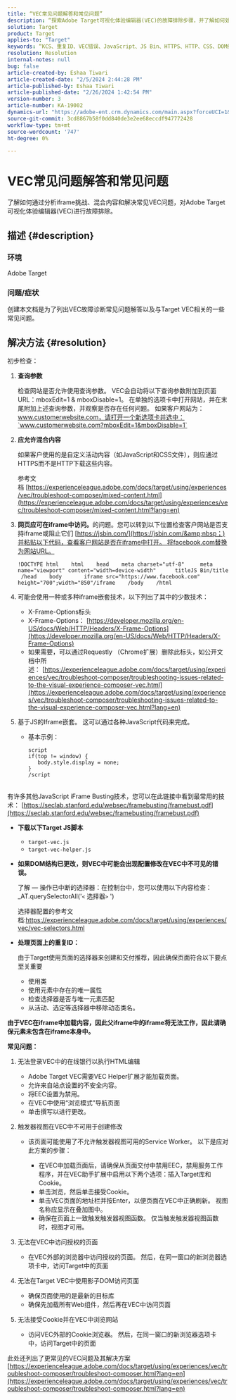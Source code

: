 ```yaml
---
title: “VEC常见问题解答和常见问题”
description: “探索Adobe Target可视化体验编辑器(VEC)的故障排除步骤，并了解如何处理iframe问题和混合内容。”
solution: Target
product: Target
applies-to: "Target"
keywords: “KCS、重复ID、VEC错误、JavaScript、JS Bin、HTTPS、HTTP、CSS、DOM结构、EEC、VEC加载问题、影子DOM、Web组件、常见问题解答”
resolution: Resolution
internal-notes: null
bug: false
article-created-by: Eshaa Tiwari
article-created-date: "2/5/2024 2:44:28 PM"
article-published-by: Eshaa Tiwari
article-published-date: "2/26/2024 1:42:54 PM"
version-number: 3
article-number: KA-19002
dynamics-url: "https://adobe-ent.crm.dynamics.com/main.aspx?forceUCI=1&pagetype=entityrecord&etn=knowledgearticle&id=76c6520f-35c4-ee11-9079-6045bd006268"
source-git-commit: 3cd8867b58f0dd840de3e2ee68eccdf947772428
workflow-type: tm+mt
source-wordcount: '747'
ht-degree: 0%

---
```


# VEC常见问题解答和常见问题


了解如何通过分析iframe挑战、混合内容和解决常见VEC问题，对Adobe Target可视化体验编辑器(VEC)进行故障排除。

## 描述 {#description}


### 环境

Adobe Target

### 问题/症状

创建本文档是为了列出VEC故障诊断常见问题解答以及与Target VEC相关的一些常见问题。


## 解决方法 {#resolution}


初步检查：

1. <b>查询参数</b>

   检查网站是否允许使用查询参数。 VEC会自动将以下查询参数附加到页面URL：mboxEdit=1 &amp; mboxDisable=1。 在单独的选项卡中打开网站，并在末尾附加上述查询参数，并观察是否存在任何问题。 如果客户网站为：www.customerwebsite.com，请打开一个新选项卡并选中：`www.customerwebsite.com?mboxEdit=1&mboxDisable=1`
2. <b>应允许混合内容</b>

   如果客户使用的是自定义活动内容（如JavaScript和CSS文件），则应通过HTTPS而不是HTTP下载这些内容。

   参考文档 [https://experienceleague.adobe.com/docs/target/using/experiences/vec/troubleshoot-composer/mixed-content.html](https://experienceleague.adobe.com/docs/target/using/experiences/vec/troubleshoot-composer/mixed-content.html?lang=en)
3. <b>网页应可在iframe中访问。</b>的问题。您可以转到以下位置检查客户网站是否支持iframe或阻止它们 [https://jsbin.com/](https://jsbin.com/&amp;nbsp；)并粘贴以下代码，查看客户网站是否在iframe中打开。 将facebook.com替换为网站URL。






   ```
   !DOCTYPE html    html    head    meta charset="utf-8"     meta name="viewport" content="width=device-width"      titleJS Bin/title     /head    body       iframe src="https://www.facebook.com" height="700";width="850"/iframe    /body    /html
   ```




4. 可能会使用一种或多种iframe嵌套技术，以下列出了其中的少数技术：
   - X-Frame-Options标头
   - X-Frame-Options： [https://developer.mozilla.org/en-US/docs/Web/HTTP/Headers/X-Frame-Options](https://developer.mozilla.org/en-US/docs/Web/HTTP/Headers/X-Frame-Options)
   - 如果需要，可以通过Requestly （Chrome扩展）删除此标头，如公开文档中所述： [https://experienceleague.adobe.com/docs/target/using/experiences/vec/troubleshoot-composer/troubleshooting-issues-related-to-the-visual-experience-composer-vec.html](https://experienceleague.adobe.com/docs/target/using/experiences/vec/troubleshoot-composer/troubleshooting-issues-related-to-the-visual-experience-composer-vec.html?lang=en)
5. 基于JS的Iframe嵌套。 这可以通过各种JavaScript代码来完成。
   - 基本示例： <br>

     ```
     script
     if(top != window) {
        body.style.display = none;    
     }
     /script
     ```

<br>有许多其他JavaScript iFrame Busting技术，您可以在此链接中看到最常用的技术： [https://seclab.stanford.edu/websec/framebusting/framebust.pdf](https://seclab.stanford.edu/websec/framebusting/framebust.pdf)


- <b>下载以下Target JS脚本</b>

   - `target-vec.js`
   - `target-vec-helper.js`
- <b>如果DOM结构已更改，则VEC中可能会出现配置修改在VEC中不可见的错误。</b>

  了解 — 操作已中断的选择器：在控制台中，您可以使用以下内容检查： _AT.querySelectorAll(&#39;`<` 选择器`>` &#39;)

  选择器配置的参考文档:https://experienceleague.adobe.com/docs/target/using/experiences/vec/vec-selectors.html
- <b>处理页面上的重复ID：</b>

  由于Target使用页面的选择器来创建和交付推荐，因此确保页面符合以下要点至关重要

   - 使用类
   - 使用元素中存在的唯一属性
   - 检查选择器是否与唯一元素匹配
   - 从活动、选定等选择器中移除动态类名。


<b>由于VEC在iframe中加载内容，因此父iframe中的iframe将无法工作，因此请确保元素未包含在iframe本身中。</b>

<b>常见问题： </b>

1. 无法登录VEC中的在线银行以执行HTML编辑
   - Adobe Target VEC需要VEC Helper扩展才能加载页面。
   - 允许来自站点设置的不安全内容。
   - 将EEC设置为禁用。
   - 在VEC中使用“浏览模式”导航页面
   - 单击撰写以进行更改。
2. 触发器视图在VEC中不可用于创建修改

   - 该页面可能使用了不允许触发器视图可用的Service Worker。 以下是应对此方案的步骤：

      - 在VEC中加载页面后，请确保从页面交付中禁用EEC，禁用服务工作程序，并在VEC助手扩展中启用以下两个选项：插入Target库和Cookie。
      - 单击浏览，然后单击接受Cookie。
      - 单击VEC页面的地址栏并按Enter，以便页面在VEC中正确刷新。 视图名称应显示在叠加图中。
      - 确保在页面上一致触发触发器视图函数。 仅当触发触发器视图函数时，视图才可用。
3. 无法在VEC中访问授权的页面

   - 在VEC外部的浏览器中访问授权的页面。 然后，在同一窗口的新浏览器选项卡中，访问Target中的页面
4. 无法在Target VEC中使用影子DOM访问页面

   - 确保页面使用的是最新的目标库
   - 确保先加载所有Web组件，然后再在VEC中访问页面
5. 无法接受Cookie并在VEC中浏览网站

   - 访问VEC外部的Cookie浏览器。 然后，在同一窗口的新浏览器选项卡中，访问Target中的页面


此处还列出了更常见的VEC问题及其解决方案
[https://experienceleague.adobe.com/docs/target/using/experiences/vec/troubleshoot-composer/troubleshoot-composer.html?lang=en](https://experienceleague.adobe.com/docs/target/using/experiences/vec/troubleshoot-composer/troubleshoot-composer.html?lang=en)
